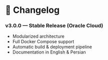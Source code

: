 # 🧩 Changelog
### v3.0.0 — Stable Release (Oracle Cloud)
- Modularized architecture
- Full Docker Compose support
- Automatic build & deployment pipeline
- Documentation in English & Persian
